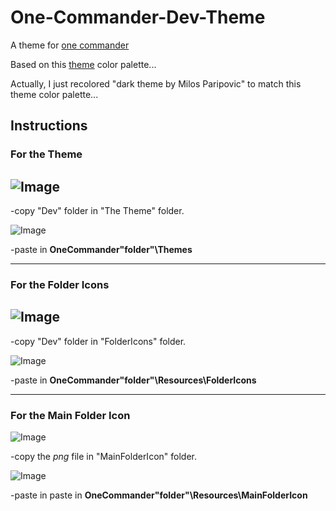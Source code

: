 # One-Commander-Dev-Theme

A theme for [one commander](http://www.onecommander.com)
 
 Based on this [theme](https://www.deviantart.com/kdr3w/art/Dev-825722799) color palette...
 
 Actually, I just recolored "dark theme by Milos Paripovic" to match this theme color palette...
 
 
## Instructions


### For the Theme

![Image](https://i.imgur.com/5VP5hJo.png)
---
-copy "Dev" folder in "The Theme" folder.

![Image](https://i.imgur.com/pcOgX1i.png)

-paste in **OneCommander"folder"\Themes**

---
### For the Folder Icons

![Image](https://i.imgur.com/pEf0mLU.png)
---
-copy "Dev" folder in "FolderIcons" folder.

![Image](https://i.imgur.com/nXklk3y.png)

-paste in **OneCommander"folder"\Resources\FolderIcons**

---
### For the Main Folder Icon

![Image](https://i.imgur.com/orGeXwL.png)

-copy the *png* file in "MainFolderIcon" folder.

![Image](https://i.imgur.com/9CacYhp.png)

-paste in paste in **OneCommander"folder"\Resources\MainFolderIcon**

